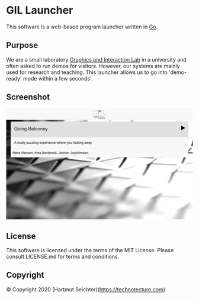 # GIL Launcher

This software is a web-based program launcher written in [Go](https://golang.org). 

## Purpose

We are a small laboratory [Graphics and Interaction Lab](http://graphicsinteractionlab.info) in a university and often asked to run demos for visitors. However, our systems are mainly used for research and teaching. This launcher allows us to go into 'demo-ready' mode within a few seconds'.

## Screenshot

![Screenshot](share/doc/img/screenshot-v0.0.1.png)


## License

This software is licensed under the terms of the MIT License. Please consult LICENSE.md for terms and conditions.

## Copyright

&copy; Copyright 2020 [Hartmut Seichter)(https://technotecture.com)
